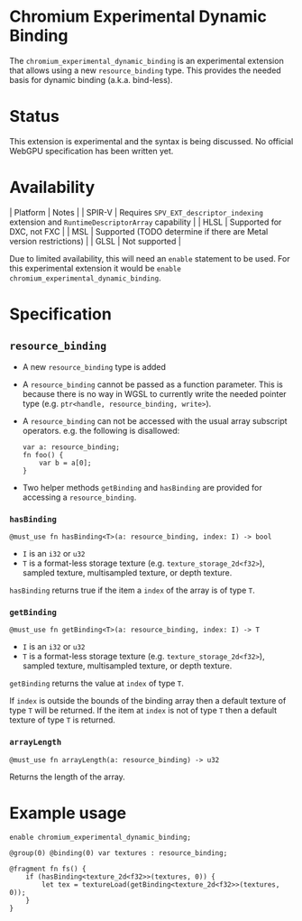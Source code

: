 # Chromium Experimental Dynamic Binding

The `chromium_experimental_dynamic_binding` is an experimental extension that allows using a new
`resource_binding` type. This provides the needed basis for dynamic binding (a.k.a. bind-less).

# Status

This extension is experimental and the syntax is being discussed. No official WebGPU specification
has been written yet.

# Availability

| Platform | Notes |
| SPIR-V | Requires `SPV_EXT_descriptor_indexing` extension and `RuntimeDescriptorArray` capability |
| HLSL | Supported for DXC, not FXC |
| MSL | Supported (TODO determine if there are Metal version restrictions) |
| GLSL | Not supported |

Due to limited availability, this will need an `enable` statement to be used. For this experimental
extension it would be `enable chromium_experimental_dynamic_binding`.

# Specification

## `resource_binding`

* A new `resource_binding` type is added
* A `resource_binding` cannot be passed as a function parameter. This is because there is no way
  in WGSL to currently write the needed pointer type (e.g. `ptr<handle, resource_binding, write>`).
* A `resource_binding` can not be accessed with the usual array subscript operators. e.g. the following
  is disallowed:

  ```
  var a: resource_binding;
  fn foo() {
      var b = a[0];
  }
  ```
* Two helper methods `getBinding` and `hasBinding` are provided for accessing a `resource_binding`.

### `hasBinding`
```
@must_use fn hasBinding<T>(a: resource_binding, index: I) -> bool
```
* `I` is an `i32` or `u32`
* `T` is a format-less storage texture (e.g. `texture_storage_2d<f32>`), sampled texture, multisampled
  texture, or depth texture.

`hasBinding` returns true if the item a `index` of the array is of type `T`.

### `getBinding`
```
@must_use fn getBinding<T>(a: resource_binding, index: I) -> T
```
* `I` is an `i32` or `u32`
* `T` is a format-less storage texture (e.g. `texture_storage_2d<f32>`), sampled texture, multisampled
  texture, or depth texture.

`getBinding` returns the value at `index` of type `T`.

If `index` is outside the bounds of the binding array then a default texture of type `T` will be
returned. If the item at `index` is not of type `T` then a default texture of type `T` is returned.

### `arrayLength`
```
@must_use fn arrayLength(a: resource_binding) -> u32
```

Returns the length of the array.

# Example usage

```
enable chromium_experimental_dynamic_binding;

@group(0) @binding(0) var textures : resource_binding;

@fragment fn fs() {
    if (hasBinding<texture_2d<f32>>(textures, 0)) {
        let tex = textureLoad(getBinding<texture_2d<f32>>(textures, 0));
    }
}
```

